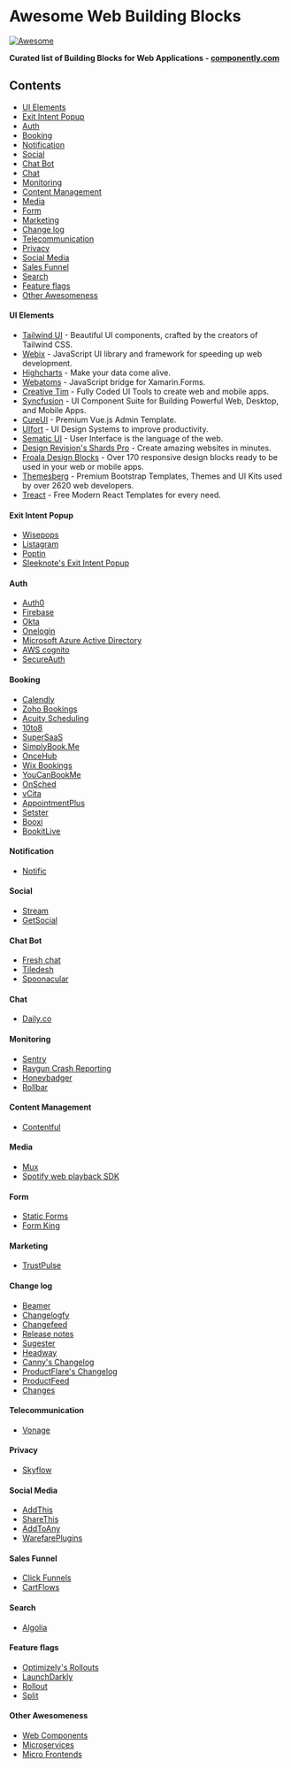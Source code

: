 # Awesome Web Building Blocks

[![Awesome](https://awesome.re/badge-flat2.svg)](https://awesome.re)

**Curated list of Building Blocks for Web Applications - [componently.com](https://www.componently.com/?utm_source=github-awesome-components)**

<!-- START doctoc generated TOC please keep comment here to allow auto update -->
<!-- DON'T EDIT THIS SECTION, INSTEAD RE-RUN doctoc TO UPDATE -->
## Contents

- [UI Elements](#ui-elements)
- [Exit Intent Popup](#exit-intent-popup)
- [Auth](#auth)
- [Booking](#booking)
- [Notification](#notification)
- [Social](#social)
- [Chat Bot](#chat-bot)
- [Chat](#chat)
- [Monitoring](#monitoring)
- [Content Management](#content-management)
- [Media](#media)
- [Form](#form)
- [Marketing](#marketing)
- [Change log](#change-log)
- [Telecommunication](#telecommunication)
- [Privacy](#privacy)
- [Social Media](#social-media)
- [Sales Funnel](#sales-funnel)
- [Search](#search)
- [Feature flags](#feature-flags)
- [Other Awesomeness](#other-awesomeness)

<!-- END doctoc generated TOC please keep comment here to allow auto update -->

#### UI Elements

- [Tailwind UI](https://tailwindui.com/) - Beautiful UI components, crafted by the creators of Tailwind CSS.
- [Webix](https://webix.com/) - JavaScript UI library and framework for speeding up web development.
- [Highcharts](https://www.highcharts.com/) - Make your data come alive.
- [Webatoms](https://www.webatoms.in) - JavaScript bridge for Xamarin.Forms.
- [Creative Tim](https://www.creative-tim.com/) - Fully Coded UI Tools to create web and mobile apps.
- [Syncfusion](https://www.syncfusion.com/) - UI Component Suite for Building Powerful Web, Desktop, and Mobile Apps.
- [CureUI](https://coreui.io/pro/vue) - Premium Vue.js Admin Template.
- [UIfort](https://uifort.com/) - UI Design Systems to improve productivity.
- [Sematic UI](https://semantic-ui.com/) - User Interface is the language of the web.
- [Design Revision's Shards Pro](https://designrevision.com/downloads/shards-pro) - Create amazing websites in minutes.
- [Froala Design Blocks](https://froala.com/design-blocks/) - Over 170 responsive design blocks ready to be used in your web or mobile apps.
- [Themesberg](https://themesberg.com) - Premium Bootstrap Templates, Themes and UI Kits used by over 2620 web developers.
- [Treact](https://treact.owaiskhan.me/) - Free Modern React Templates for every need.

#### Exit Intent Popup
- [Wisepops](https://wisepops.com/)
- [Listagram](https://www.listagram.com)
- [Poptin](https://www.poptin.com)
- [Sleeknote's Exit Intent Popup](https://sleeknote.com/exit-intent-popup)

#### Auth
- [Auth0](https://auth0.com/)
- [Firebase](https://firebase.google.com)
- [Okta](https://www.okta.com/)
- [Onelogin](https://www.onelogin.com/)
- [Microsoft Azure Active Directory](https://azure.microsoft.com/en-us/services/active-directory/#security)
- [AWS cognito](https://aws.amazon.com/cognito/)
- [SecureAuth](https://www.secureauth.com/products/identity-platform)

#### Booking
- [Calendly](https://calendly.com/)
- [Zoho Bookings](https://www.zoho.com/bookings/)
- [Acuity Scheduling](https://acuityscheduling.com/)
- [10to8](https://10to8.com/)
- [SuperSaaS](https://www.supersaas.com/)
- [SimplyBook.Me](https://simplybook.me/)
- [OnceHub](https://www.oncehub.com/)
- [Wix Bookings](https://www.wix.com/online/booking-system)
- [YouCanBookMe](https://youcanbook.me/)
- [OnSched](https://www.onsched.com/)
- [vCita](https://vcita.com/)
- [AppointmentPlus](https://www.appointmentplus.com/)
- [Setster](https://www.setster.com/)
- [Booxi](https://www.booxi.com/)
- [BookitLive](https://www.bookitlive.net/)

#### Notification
- [Notific](https://notific.io/)

#### Social
- [Stream](https://getstream.io/)
-	[GetSocial](https://www.getsocial.im)

#### Chat Bot
- [Fresh chat](https://www.freshworks.com/live-chat-software/)
- [Tiledesh](https://www.tiledesk.com/)
- [Spoonacular](https://spoonacular.com/chatbot)

#### Chat
- [Daily.co](https://www.daily.co/)

#### Monitoring
- [Sentry](https://sentry.io/for/vue)
- [Raygun Crash Reporting](https://raygun.com/platform/crash-reporting)
- [Honeybadger](https://www.honeybadger.io/)
- [Rollbar](https://rollbar.com/)

#### Content Management
- [Contentful](https://www.contentful.com)

#### Media
- [Mux](https://mux.com/)
- [Spotify web playback SDK](https://developer.spotify.com/documentation/web-playback-sdk/)

#### Form
- [Static Forms](https://www.staticforms.xyz/)
- [Form King](https://www.formking.io/)

#### Marketing
- [TrustPulse](https://trustpulse.com/)

#### Change log
- [Beamer](https://www.getbeamer.com)
- [Changelogfy](https://changelogfy.com/)
- [Changefeed](https://changefeed.app/)
- [Release notes](https://releasenotes.io)
- [Sugester](https://sugester.com)
- [Headway](https://headwayapp.co/)
- [Canny's Changelog](https://canny.io/features/changelog)
- [ProductFlare's Changelog](https://www.productflare.com/changelog)
- [ProductFeed](https://productfeed.app)
- [Changes](https://changes.blue)

#### Telecommunication
- [Vonage](https://www.vonage.com/)

#### Privacy
- [Skyflow](https://www.skyflow.com/)

#### Social Media
- [AddThis](https://www.addthis.com/)
- [ShareThis](https://sharethis.com/)
- [AddToAny](https://www.addtoany.com/)
- [WarefarePlugins](https://warfareplugins.com/)

#### Sales Funnel
- [Click Funnels](https://www.clickfunnels.com/)
- [CartFlows](https://cartflows.com/)

#### Search
- [Algolia](https://www.algolia.com/)

#### Feature flags
- [Optimizely's Rollouts](https://www.optimizely.com/rollouts/?ref=nav)
- [LaunchDarkly](https://launchdarkly.com/)
- [Rollout](https://rollout.io/)
- [Split](https://www.split.io/)

#### Other Awesomeness
- [Web Components](https://github.com/mateusortiz/webcomponents-the-right-way)
- [Microservices](https://github.com/mfornos/awesome-microservices)
- [Micro Frontends](https://github.com/ChristianUlbrich/awesome-microfrontends)
